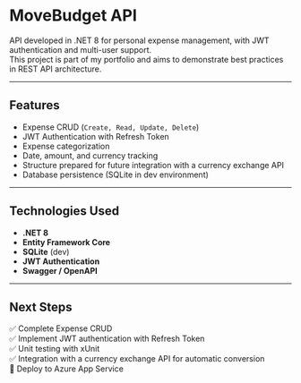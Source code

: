 # MoveBudget API

API developed in .NET 8 for personal expense management, with JWT authentication and multi-user support.  
This project is part of my portfolio and aims to demonstrate best practices in REST API architecture.

---

## Features

- Expense CRUD (`Create, Read, Update, Delete`)
- JWT Authentication with Refresh Token
- Expense categorization
- Date, amount, and currency tracking
- Structure prepared for future integration with a currency exchange API
- Database persistence (SQLite in dev environment)

---

## Technologies Used

- **.NET 8**  
- **Entity Framework Core**  
- **SQLite** (dev)  
- **JWT Authentication**  
- **Swagger / OpenAPI**

---

## Next Steps

✅ Complete Expense CRUD  
✅ Implement JWT authentication with Refresh Token  
✅ Unit testing with xUnit  
✅ Integration with a currency exchange API for automatic conversion  
🔲 Deploy to Azure App Service  
